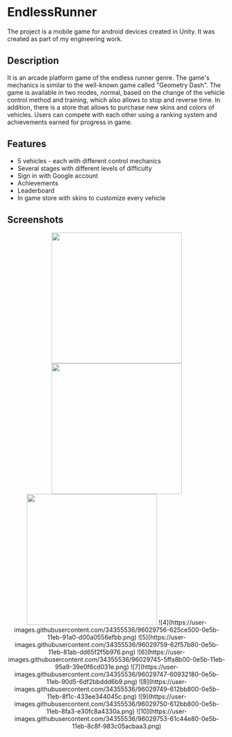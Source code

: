 # EndlessRunner

The project is a mobile game for android devices created in Unity. It was created as part of my engineering work.

## Description

It is an arcade platform game of the endless runner genre. The game's mechanics is similar to the well-known game called "Geometry Dash". The game is available in two modes, normal, based on the change of the vehicle control method and training, which also allows to stop and reverse time. In addition, there is a store that allows to purchase new skins and colors of vehicles. Users can compete with each other using a ranking system and achievements earned for progress in game.

## Features

* 5 vehicles - each with different control mechanics
* Several stages with different levels of difficulty
* Sign in with Google account
* Achievements
* Leaderboard
* In game store with skins to customize every vehicle

## Screenshots

<div align="center">
<img src="https://user-images.githubusercontent.com/34355536/96029672-48230700-0e5b-11eb-9e48-bd4c65bf9a48.png" width="300" />
<img src="https://user-images.githubusercontent.com/34355536/96029755-625ce500-0e5b-11eb-8109-3f2045d93860.png" width="300" />
<img src="(https://user-images.githubusercontent.com/34355536/96029754-61c44e80-0e5b-11eb-8454-e02d0c74c758.png" width="300" />
![4](https://user-images.githubusercontent.com/34355536/96029756-625ce500-0e5b-11eb-91a0-d00a0556efbb.png)
![5](https://user-images.githubusercontent.com/34355536/96029759-62f57b80-0e5b-11eb-81ab-dd65f2f5b976.png)
![6](https://user-images.githubusercontent.com/34355536/96029745-5ffa8b00-0e5b-11eb-95a9-39e0f6cd031e.png)
![7](https://user-images.githubusercontent.com/34355536/96029747-60932180-0e5b-11eb-90d5-6df2bbddd6b9.png)
![8](https://user-images.githubusercontent.com/34355536/96029749-612bb800-0e5b-11eb-8f1c-433ee344045c.png)
![9](https://user-images.githubusercontent.com/34355536/96029750-612bb800-0e5b-11eb-8fa3-e30fc8a4330a.png)
![10](https://user-images.githubusercontent.com/34355536/96029753-61c44e80-0e5b-11eb-8c8f-983c05acbaa3.png)

</div>
